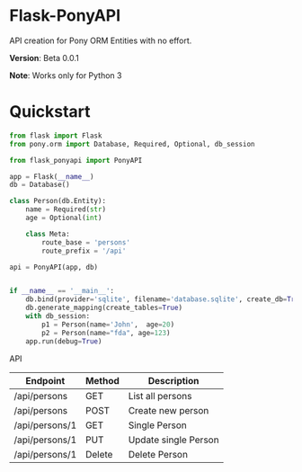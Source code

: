 # Flask-PonyAPI

API creation for Pony ORM Entities with no effort.

**Version**: Beta 0.0.1

**Note**: Works only for Python 3

# Quickstart

```python
from flask import Flask
from pony.orm import Database, Required, Optional, db_session

from flask_ponyapi import PonyAPI

app = Flask(__name__)
db = Database()

class Person(db.Entity):
    name = Required(str)
    age = Optional(int)

    class Meta:
        route_base = 'persons'
        route_prefix = '/api'

api = PonyAPI(app, db)


if __name__ == '__main__':
    db.bind(provider='sqlite', filename='database.sqlite', create_db=True)
    db.generate_mapping(create_tables=True)
    with db_session:
        p1 = Person(name='John',  age=20)
        p2 = Person(name="fda", age=123)
    app.run(debug=True)

```

API

| Endpoint | Method | Description |
| --- | --- | --- |
| /api/persons | GET | List all persons |
| /api/persons | POST | Create new  person |
| /api/persons/1 | GET | Single Person |
| /api/persons/1 | PUT | Update single Person |
| /api/persons/1 | Delete | Delete Person |
